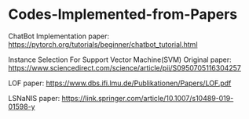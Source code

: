 # Codes-Implemented-from-Papers
ChatBot Implementation paper: https://pytorch.org/tutorials/beginner/chatbot_tutorial.html                                        

Instance Selection For Support Vector Machine(SVM) Original paper: https://www.sciencedirect.com/science/article/pii/S0950705116304257

LOF paper: https://www.dbs.ifi.lmu.de/Publikationen/Papers/LOF.pdf                                                                                                           

LSNaNIS paper: https://link.springer.com/article/10.1007/s10489-019-01598-y
